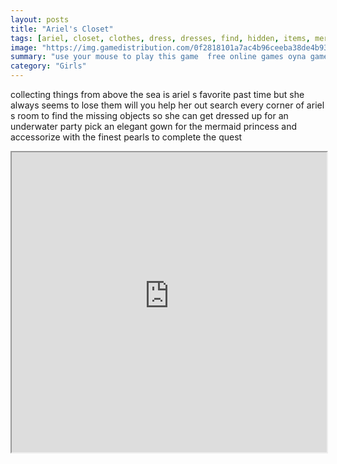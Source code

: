 ```yaml
---
layout: posts
title: "Ariel's Closet"
tags: [ariel, closet, clothes, dress, dresses, find, hidden, items, mermaid, objects, princess, room, seek, underwater, free, online, games, oyna, game, free, games, play, play, games]
image: "https://img.gamedistribution.com/0f2818101a7ac4b96ceeba38de4b934c.jpg"
summary: "use your mouse to play this game  free online games oyna game free games play play games"
category: "Girls"
---
```


collecting things from above the sea is ariel s favorite past time but she always seems to lose them will you help her out search every corner of ariel s room to find the missing objects so she can get dressed up for an underwater party pick an elegant gown for the mermaid princess and accessorize with the finest pearls to complete the quest

<iframe width="100%" height="480px;" src="https://flash.gamedistribution.com?game=0f2818101a7ac4b96ceeba38de4b934c"></iframe>